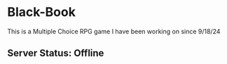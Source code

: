 # Black-Book

This is a Multiple Choice RPG game I have been working on since 9/18/24

## Server Status: Offline
